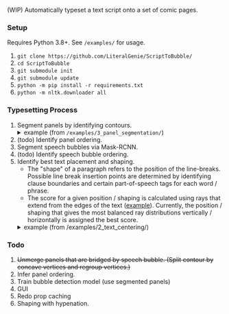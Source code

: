 (WIP) Automatically typeset a text script onto a set of comic pages.

### Setup

Requires Python 3.8+. See `/examples/` for usage.

1. `git clone https://github.com/LiteralGenie/ScriptToBubble/`
2. `cd ScriptToBubble`
3. `git submodule init`
4. `git submodule update`   
5. `python -m pip install -r requirements.txt`
6. `python -m nltk.downloader all`

### Typesetting Process

1. Segment panels by identifying contours. <details><summary>example (from `/examples/3_panel_segmentation/`)</summary><img src=https://raw.githubusercontent.com/LiteralGenie/ScriptToBubble/master/examples/3_panel_segmentation/3-1_merged.png>
   From left-to-right:
   * Original image
   * After thresholding
   * After contour filtering (based on size, parent contours, etc)
   * After point clustering
   * Concavity identification
   * After concavity removal
   * Convex hull (reudces number of points)
   * Shrink any overlapping contours</details>
2. (todo) Identify panel ordering.
3. Segment speech bubbles via Mask-RCNN.
4. (todo) Identify speech bubble ordering.
5. Identify best text placement and shaping. 
   - The "shape" of a paragraph refers to the position of the line-breaks. Possible line break insertion points are determined by identifying clause boundaries and certain part-of-speech tags for each word / phrase. 
   - The score for a given position / shaping is calculated using rays that extend from the edges of the text ([example](https://files.catbox.moe/07gz7n.png)). Currently, the position / shaping that gives the most balanced ray distributions vertically / horizontally is assigned the best score.
   <details><summary>example (from /examples/2_text_centering/)</summary><img src=https://raw.githubusercontent.com/LiteralGenie/ScriptToBubble/master/examples/2_text_centering/2-2_merged.png>
   <br>left: Text auto-centered and with line-breaks auto-inserted
   <br>right: Heatmap of scores for each center location (with the text shape shown on left)</details>

### Todo
1. ~~Unmerge panels that are bridged by speech bubble. (Split contour by concave vertices and regroup vertices.)~~
2. Infer panel ordering.   
3. Train bubble detection model (use segmented panels)
4. GUI
5. Redo prop caching
6. Shaping with hypenation.